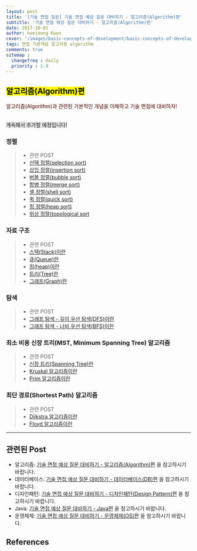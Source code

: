 ```yaml
---
layout: post
title: '[기술 면접 질문] 기술 면접 예상 질문 대비하기 - 알고리즘(Algorithm)편'
subtitle: '기술 면접 예상 질문 대비하기 - 알고리즘(Algorithm)편'
date: 2017-10-01
author: heejeong Kwon
cover: '/images/basic-concepts-of-development/basic-concepts-of-development-main.png'
tags: 면접 기본개념 알고리즘 algorithm
comments: true
sitemap :
  changefreq : daily
  priority : 1.0
---
```


## <mark>알고리즘(Algorithm)편</mark>  
<span style="color:#4d0000">알고리즘(Algorithm)과 관련된 기본적인 개념을 이해하고 기술 면접에 대비하자!</span>  

<br> <span style="background-color: #e1e1e1">계속해서 추가할 예정입니다!<span>

### 정렬
<!-- * 정렬 중 가장 시간복잡도가 효율적인 방법은? -->

> - 관련 POST
> - [선택 정렬(selection sort)](https://gmlwjd9405.github.io/2018/05/06/algorithm-selection-sort.html)
> - [삽입 정렬(insertion sort)](https://gmlwjd9405.github.io/2018/05/06/algorithm-insertion-sort.html)
> - [버블 정렬(bubble sort)](https://gmlwjd9405.github.io/2018/05/06/algorithm-bubble-sort.html)
> - [합병 정렬(merge sort)](https://gmlwjd9405.github.io/2018/05/08/algorithm-merge-sort.html)
> - [셸 정렬(shell sort)](https://gmlwjd9405.github.io/2018/05/08/algorithm-shell-sort.html)
> - [퀵 정렬(quick sort)](https://gmlwjd9405.github.io/2018/05/10/algorithm-quick-sort.html)
> - [힙 정렬(heap sort)](https://gmlwjd9405.github.io/2018/05/10/algorithm-heap-sort.html)
> - [위상 정렬(topological sort](https://gmlwjd9405.github.io/2018/08/27/algorithm-topological-sort.html)


### 자료 구조
> - 관련 POST
> - [스택(Stack)이란](https://gmlwjd9405.github.io/2018/08/03/data-structure-stack.html)
> - [큐(Queue)란](https://gmlwjd9405.github.io/2018/08/02/data-structure-queue.html)
> - [힙(heap)이란](https://gmlwjd9405.github.io/2018/05/10/data-structure-heap.html)
> - [트리(Tree)란](https://gmlwjd9405.github.io/2018/08/12/data-structure-tree.html)
> - [그래프(Graph)란](https://gmlwjd9405.github.io/2018/08/13/data-structure-graph.html)


### 탐색
> - 관련 POST
> - [그래프 탐색 - 깊이 우선 탐색(DFS)이란](https://gmlwjd9405.github.io/2018/08/14/algorithm-dfs.html)
> - [그래프 탐색 - 너비 우선 탐색(BFS)이란](https://gmlwjd9405.github.io/2018/08/15/algorithm-bfs.html)


### 최소 비용 신장 트리(MST, Minimum Spanning Tree) 알고리즘
> - 관련 POST
> - [신장 트리(Spanning Tree)란](https://gmlwjd9405.github.io/2018/08/28/algorithm-mst.html)
> - [Kruskal 알고리즘이란]()
> - [Prim 알고리즘이란]()


### 최단 경로(Shortest Path) 알고리즘
> - 관련 POST
> - [Dijkstra 알고리즘이란]()
> - [Floyd 알고리즘이란]()

---

## 관련된 Post
* 알고리즘: [기술 면접 예상 질문 대비하기 - 알고리즘(Algorithm)편](https://gmlwjd9405.github.io/2017/10/01/basic-concepts-of-development-algorithm.html) 을 참고하시기 바랍니다.
* 데이터베이스: [기술 면접 예상 질문 대비하기 - 데이터베이스(DB)편](https://gmlwjd9405.github.io/2017/10/01/basic-concepts-of-development-db.html) 을 참고하시기 바랍니다.
* 디자인패턴: [기술 면접 예상 질문 대비하기 - 디자인패턴(Design Pattern)편](https://gmlwjd9405.github.io/2017/10/01/basic-concepts-of-development-designpattern.html) 을 참고하시기 바랍니다.
* Java: [기술 면접 예상 질문 대비하기 - Java편](https://gmlwjd9405.github.io/2017/10/01/basic-concepts-of-development-java.html) 을 참고하시기 바랍니다.
* 운영체제: [기술 면접 예상 질문 대비하기 - 운영체제(OS)편](https://gmlwjd9405.github.io/2017/10/01/basic-concepts-of-development-os.html) 을 참고하시기 바랍니다.


## References
<!-- > - [http://hahahoho5915.tistory.com/16](http://hahahoho5915.tistory.com/16) -->
